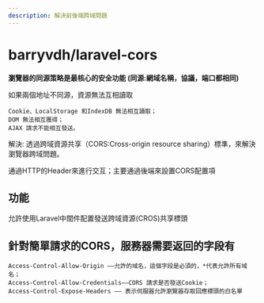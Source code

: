 ```yaml
---
description: 解決前後端跨域問題
---
```


# barryvdh/laravel-cors

**瀏覽器的同源策略是最核心的安全功能 \(同源:網域名稱，協議，端口都相同\)**

如果兩個地址不同源，資源無法互相讀取

```text
Cookie、LocalStorage 和IndexDB 無法相互讀取；
DOM 無法相互獲得；
AJAX 請求不能相互發送。
```

解決: 透過跨域資源共享（CORS:Cross-origin resource sharing）標準，來解決瀏覽器跨域問題。

通過HTTP的Header來進行交互；主要通過後端來設置CORS配置項

## 功能

允許使用Laravel中間件配置發送跨域資源\(CROS\)共享標頭

## 針對簡單請求的CORS，服務器需要返回的字段有

```text
Access-Control-Allow-Origin ——允許的域名，這個字段是必須的，*代表允許所有域名；
Access-Control-Allow-Credentials——CORS 請求是否發送Cookie；
Access-Control-Expose-Headers —— 表示伺服器允許瀏覽器存取回應標頭的白名單
```

